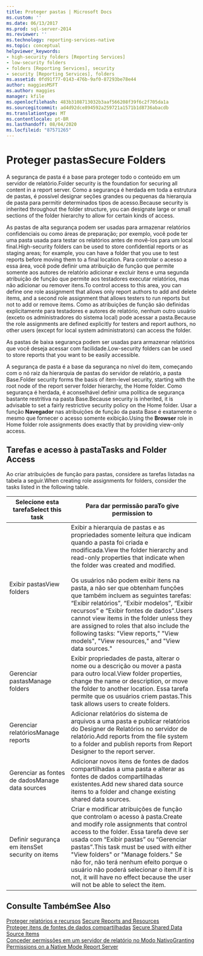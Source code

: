 ```yaml
---
title: Proteger pastas | Microsoft Docs
ms.custom: ''
ms.date: 06/13/2017
ms.prod: sql-server-2014
ms.reviewer: ''
ms.technology: reporting-services-native
ms.topic: conceptual
helpviewer_keywords:
- high-security folders [Reporting Services]
- low-security folders
- folders [Reporting Services], security
- security [Reporting Services], folders
ms.assetid: 0fd91f77-0143-476b-9af0-87293be78e44
author: maggiesMSFT
ms.author: maggies
manager: kfile
ms.openlocfilehash: 483b3108713032b3aaf566208f39f6c2f705da1a
ms.sourcegitcommit: ad4d92dce894592a259721a1571b1d8736abacdb
ms.translationtype: MT
ms.contentlocale: pt-BR
ms.lasthandoff: 08/04/2020
ms.locfileid: "87571265"
---
```

# <a name="secure-folders"></a><span data-ttu-id="9f696-102">Proteger pastas</span><span class="sxs-lookup"><span data-stu-id="9f696-102">Secure Folders</span></span>
  <span data-ttu-id="9f696-103">A segurança de pasta é a base para proteger todo o conteúdo em um servidor de relatório.</span><span class="sxs-lookup"><span data-stu-id="9f696-103">Folder security is the foundation for securing all content in a report server.</span></span> <span data-ttu-id="9f696-104">Como a segurança é herdada em toda a estrutura de pastas, é possível designar seções grandes ou pequenas da hierarquia de pasta para permitir determinados tipos de acesso.</span><span class="sxs-lookup"><span data-stu-id="9f696-104">Because security is inherited throughout the folder structure, you can designate large or small sections of the folder hierarchy to allow for certain kinds of access.</span></span>  
  
 <span data-ttu-id="9f696-105">As pastas de alta segurança podem ser usadas para armazenar relatórios confidenciais ou como áreas de preparação; por exemplo, você pode ter uma pasta usada para testar os relatórios antes de movê-los para um local final.</span><span class="sxs-lookup"><span data-stu-id="9f696-105">High-security folders can be used to store confidential reports or as staging areas; for example, you can have a folder that you use to test reports before moving them to a final location.</span></span> <span data-ttu-id="9f696-106">Para controlar o acesso a essa área, você pode definir uma atribuição de função que permite somente aos autores de relatório adicionar e excluir itens e uma segunda atribuição de função que permite aos testadores executar relatórios, mas não adicionar ou remover itens.</span><span class="sxs-lookup"><span data-stu-id="9f696-106">To control access to this area, you can define one role assignment that allows only report authors to add and delete items, and a second role assignment that allows testers to run reports but not to add or remove items.</span></span> <span data-ttu-id="9f696-107">Como as atribuições de função são definidas explicitamente para testadores e autores de relatório, nenhum outro usuário (exceto os administradores do sistema local) pode acessar a pasta.</span><span class="sxs-lookup"><span data-stu-id="9f696-107">Because the role assignments are defined explicitly for testers and report authors, no other users (except for local system administrators) can access the folder.</span></span>  
  
 <span data-ttu-id="9f696-108">As pastas de baixa segurança podem ser usadas para armazenar relatórios que você deseja acessar com facilidade.</span><span class="sxs-lookup"><span data-stu-id="9f696-108">Low-security folders can be used to store reports that you want to be easily accessible.</span></span>  
  
 <span data-ttu-id="9f696-109">A segurança de pasta é a base da segurança no nível do item, começando com o nó raiz da hierarquia de pastas do servidor de relatório, a pasta Base.</span><span class="sxs-lookup"><span data-stu-id="9f696-109">Folder security forms the basis of item-level security, starting with the root node of the report server folder hierarchy, the Home folder.</span></span> <span data-ttu-id="9f696-110">Como segurança é herdada, é aconselhável definir uma política de segurança bastante restritiva na pasta Base.</span><span class="sxs-lookup"><span data-stu-id="9f696-110">Because security is inherited, it is advisable to set a fairly restrictive security policy on the Home folder.</span></span> <span data-ttu-id="9f696-111">Usar a função **Navegador** nas atribuições de função da pasta Base é exatamente o mesmo que fornecer o acesso somente exibição.</span><span class="sxs-lookup"><span data-stu-id="9f696-111">Using the **Browser** role in Home folder role assignments does exactly that by providing view-only access.</span></span>  
  
## <a name="tasks-and-folder-access"></a><span data-ttu-id="9f696-112">Tarefas e acesso à pasta</span><span class="sxs-lookup"><span data-stu-id="9f696-112">Tasks and Folder Access</span></span>  
 <span data-ttu-id="9f696-113">Ao criar atribuições de função para pastas, considere as tarefas listadas na tabela a seguir.</span><span class="sxs-lookup"><span data-stu-id="9f696-113">When creating role assignments for folders, consider the tasks listed in the following table.</span></span>  
  
|<span data-ttu-id="9f696-114">Selecione esta tarefa</span><span class="sxs-lookup"><span data-stu-id="9f696-114">Select this task</span></span>|<span data-ttu-id="9f696-115">Para dar permissão para</span><span class="sxs-lookup"><span data-stu-id="9f696-115">To give permission to</span></span>|  
|----------------------|---------------------------|  
|<span data-ttu-id="9f696-116">Exibir pastas</span><span class="sxs-lookup"><span data-stu-id="9f696-116">View folders</span></span>|<span data-ttu-id="9f696-117">Exibir a hierarquia de pastas e as propriedades somente leitura que indicam quando a pasta foi criada e modificada.</span><span class="sxs-lookup"><span data-stu-id="9f696-117">View the folder hierarchy and read-only properties that indicate when the folder was created and modified.</span></span><br /><br /> <span data-ttu-id="9f696-118">Os usuários não podem exibir itens na pasta, a não ser que obtenham funções que também incluem as seguintes tarefas: “Exibir relatórios”, “Exibir modelos”, “Exibir recursos” e “Exibir fontes de dados”.</span><span class="sxs-lookup"><span data-stu-id="9f696-118">Users cannot view items in the folder unless they are assigned to roles that also include the following tasks: "View reports," "View models", "View resources," and "View data sources."</span></span>|  
|<span data-ttu-id="9f696-119">Gerenciar pastas</span><span class="sxs-lookup"><span data-stu-id="9f696-119">Manage folders</span></span>|<span data-ttu-id="9f696-120">Exibir propriedades de pasta, alterar o nome ou a descrição ou mover a pasta para outro local.</span><span class="sxs-lookup"><span data-stu-id="9f696-120">View folder properties, change the name or description, or move the folder to another location.</span></span> <span data-ttu-id="9f696-121">Essa tarefa permite que os usuários criem pastas.</span><span class="sxs-lookup"><span data-stu-id="9f696-121">This task allows users to create folders.</span></span>|  
|<span data-ttu-id="9f696-122">Gerenciar relatórios</span><span class="sxs-lookup"><span data-stu-id="9f696-122">Manage reports</span></span>|<span data-ttu-id="9f696-123">Adicionar relatórios do sistema de arquivos a uma pasta e publicar relatórios do Designer de Relatórios no servidor de relatório.</span><span class="sxs-lookup"><span data-stu-id="9f696-123">Add reports from the file system to a folder and publish reports from Report Designer to the report server.</span></span>|  
|<span data-ttu-id="9f696-124">Gerenciar as fontes de dados</span><span class="sxs-lookup"><span data-stu-id="9f696-124">Manage data sources</span></span>|<span data-ttu-id="9f696-125">Adicionar novos itens de fontes de dados compartilhadas a uma pasta e alterar as fontes de dados compartilhadas existentes.</span><span class="sxs-lookup"><span data-stu-id="9f696-125">Add new shared data source items to a folder and change existing shared data sources.</span></span>|  
|<span data-ttu-id="9f696-126">Definir segurança em itens</span><span class="sxs-lookup"><span data-stu-id="9f696-126">Set security on items</span></span>|<span data-ttu-id="9f696-127">Criar e modificar atribuições de função que controlam o acesso à pasta.</span><span class="sxs-lookup"><span data-stu-id="9f696-127">Create and modify role assignments that control access to the folder.</span></span> <span data-ttu-id="9f696-128">Essa tarefa deve ser usada com “Exibir pastas” ou “Gerenciar pastas”.</span><span class="sxs-lookup"><span data-stu-id="9f696-128">This task must be used with either "View folders" or "Manage folders."</span></span> <span data-ttu-id="9f696-129">Se não for, não terá nenhum efeito porque o usuário não poderá selecionar o item.</span><span class="sxs-lookup"><span data-stu-id="9f696-129">If it is not, it will have no effect because the user will not be able to select the item.</span></span>|  
  
## <a name="see-also"></a><span data-ttu-id="9f696-130">Consulte Também</span><span class="sxs-lookup"><span data-stu-id="9f696-130">See Also</span></span>  
 <span data-ttu-id="9f696-131">[Proteger relatórios e recursos](secure-reports-and-resources.md) </span><span class="sxs-lookup"><span data-stu-id="9f696-131">[Secure Reports and Resources](secure-reports-and-resources.md) </span></span>  
 <span data-ttu-id="9f696-132">[Proteger itens de fontes de dados compartilhadas](secure-shared-data-source-items.md) </span><span class="sxs-lookup"><span data-stu-id="9f696-132">[Secure Shared Data Source Items](secure-shared-data-source-items.md) </span></span>  
 [<span data-ttu-id="9f696-133">Conceder permissões em um servidor de relatório no Modo Nativo</span><span class="sxs-lookup"><span data-stu-id="9f696-133">Granting Permissions on a Native Mode Report Server</span></span>](granting-permissions-on-a-native-mode-report-server.md)  
  
  

